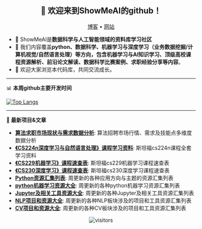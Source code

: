 <h2 align="center">👋 欢迎来到ShowMeAI的github！</h2>
<p align="center">
  <a href="http://blog.showmeai.tech/">博客</a> •
  <a href="http://www.showmeai.tech">网站</a>
</p>


- 🔭 ShowMeAI是**数据科学与人工智能领域的资料库学习社区**
- 🌱 我们内容覆盖**python、数据科学、机器学习与深度学习（业务数据挖掘/计算机视觉/自然语言处理）**等方向，包含**机器学习与AI知识学习、顶级高校课程资源解析、前沿论文解读、数据科学比赛案例、求职经验分享等内容**。
- 💬 欢迎大家浏览本代码库，共同交流成长。

-------

📊 **本周github主要开发时间**

[![Top Langs](https://github-readme-stats.vercel.app/api/top-langs/?username=ShowMeAI-Hub)](https://github.com/ShowMeAI-Hub)

-------
**📝 最新项目&文章**

- [**算法求职市场现状与需求数据分析**](http://blog.showmeai.tech/job-and-hiring/): 算法招聘市场行情、需求及技能点多维度数据分析
- [**《CS224n深度学习与自然语言处理》课程学习资料**](http://blog.showmeai.tech/cs224n-course-materials-info/): 斯坦福cs224n课程全套学习资料
- [**《CS229机器学习》课程速查表**](http://blog.showmeai.tech/cs229/): 斯坦福cs229机器学习课程速查表
- [**《CS230深度学习》课程速查表**](http://blog.showmeai.tech/cs230/): 斯坦福cs230深度学习课程速查表
- [**Python资源汇集列表**](https://github.com/HanXinzi-AI/awesome-python-resources): 周更新的各种应用方向与主题的资源汇集列表
- [**python机器学习资源大全**](https://github.com/HanXinzi-AI/awesome-python-machine-learning-resources): 周更新的各种python机器学习资源汇集列表
- [**Jupyter及相关工具资源大全**](https://github.com/HanXinzi-AI/awesome-jupyter-resources): 周更新的各种Jupyter及相关工具资源汇集列表
- [**NLP项目和资源大全**](https://github.com/HanXinzi-AI/awesome-NLP-resources): 周更新的各种NLP板块涉及的项目和工具资源汇集列表
- [**CV项目和资源大全**](https://github.com/HanXinzi-AI/awesome-computer-vision-resources): 周更新的各种CV板块涉及的项目和工具资源汇集列表


<p align="center"> <img src="https://gpvc.arturio.dev/ShowMeAI-Hub" alt="visitors"> </p>
